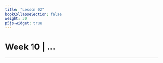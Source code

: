 ```yaml
---
title: "Lesson 02"
bookCollapseSection: false
weight: 30
p5js-widget: true
---
```


# Week 10 | ...

---
